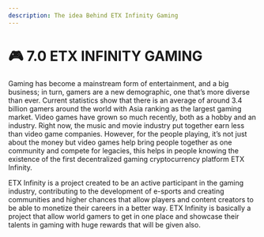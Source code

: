```yaml
---
description: The idea Behind ETX Infinity Gaming
---
```


# 🎮 7.0  ETX INFINITY GAMING

Gaming has become a mainstream form of entertainment, and a big business; in turn, gamers are a new demographic, one that’s more diverse than ever. Current statistics show that there is an average of around 3.4 billion gamers around the world with Asia ranking as the largest gaming market. Video games have grown so much recently, both as a hobby and an industry. Right now, the music and movie industry put together earn less than video game companies. However, for the people playing, it’s not just about the money but video games help bring people together as one community and compete for legacies, this helps in people knowing the existence of the first decentralized gaming cryptocurrency platform ETX Infinity.

ETX Infinity is a project created to be an active participant in the gaming industry, contributing to the development of e-sports and creating communities and higher chances that allow players and content creators to be able to monetize their careers in a better way. ETX Infinity is basically a project that allow world gamers to get in one place and showcase their talents in gaming with huge rewards that will be given also.
